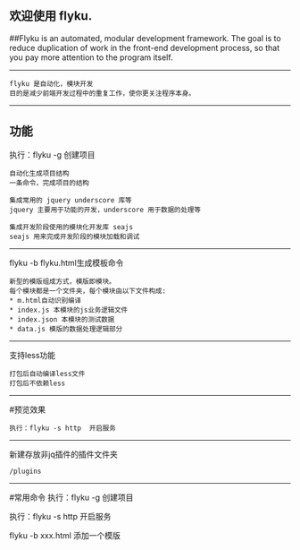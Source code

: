 ## 欢迎使用 flyku.

##Flyku is an automated, modular development framework. The goal is to reduce duplication of work in the front-end development process, so that you pay more attention to the program itself.
***
```
flyku 是自动化，模块开发
目的是减少前端开发过程中的重复工作，使你更关注程序本身。
```
***
## 功能
执行：flyku -g  创建项目
```
自动化生成项目结构
一条命令，完成项目的结构

集成常用的 jquery underscore 库等
jquery 主要用于功能的开发，underscore 用于数据的处理等

集成开发阶段使用的模块化开发库 seajs
seajs 用来完成开发阶段的模块加载和调试
```
***
flyku -b flyku.html生成模板命令
```
新型的模版组成方式，模版即模块。
每个模块都是一个文件夹，每个模块由以下文件构成:
* m.html自动识别编译
* index.js 本模块的js业务逻辑文件
* index.json 本模块的测试数据
* data.js 模版的数据处理逻辑部分
```
***
支持less功能
```
打包后自动编译less文件
打包后不依赖less
```
***
#预览效果
```
执行：flyku -s http  开启服务
```
***
新建存放非jq插件的插件文件夹
```
/plugins
```
***
#常用命令
执行：flyku -g  创建项目

执行：flyku -s http  开启服务

flyku -b xxx.html 添加一个模版

